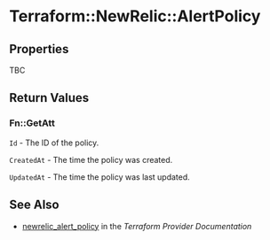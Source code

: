 # Terraform::NewRelic::AlertPolicy



## Properties

TBC

## Return Values

### Fn::GetAtt

`Id` - The ID of the policy.

`CreatedAt` - The time the policy was created.

`UpdatedAt` - The time the policy was last updated.

## See Also

* [newrelic_alert_policy](https://www.terraform.io/docs/providers/newrelic/r/alert_policy.html) in the _Terraform Provider Documentation_